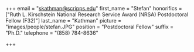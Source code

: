 +++
email = "skathman@scripps.edu"
first_name = "Stefan"
honorifics = ["Ruth L. Kirschstein National Research Service Award (NRSA) Postdoctoral Fellow (F32)"]
last_name = "Kathman"
picture = "images/people/stefan.JPG"
position = "Postdoctoral Fellow"
suffix = "Ph.D."
telephone = "(858) 784-8636"

+++
